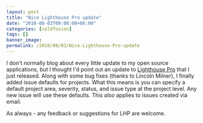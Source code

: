 ```yaml
---
layout: post
title: "Nice Lighthouse Pro update"
date: "2010-08-03T09:08:00+06:00"
categories: [coldfusion]
tags: []
banner_image: 
permalink: /2010/08/03/Nice-Lighthouse-Pro-update
---
```


I don't normally blog about every little update to my open source applications, but I thought I'd point out an update to <a href="http://lighthousepro.riaforge.org">Lighthouse Pro</a> that I just released. Along with some bug fixes (thanks to Lincoln Milner), I finally added issue defaults for projects. What this means is you can specify a default project area, severity, status, and issue type at the project level. Any new issue will use these defaults. This <i>also</i> applies to issues created via email. 

As always - any feedback or suggestions for LHP are welcome.